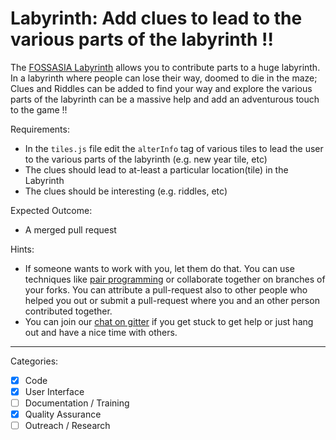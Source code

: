 # Labyrinth: Add clues to lead to the various parts of the labyrinth !!

The [FOSSASIA Labyrinth](https://github.com/fossasia/labyrinth/) allows you to contribute parts to a huge labyrinth. In a labyrinth where people can lose their way, doomed to die in the maze; Clues and Riddles can be added to find your way and explore the various parts of the labyrinth can be a massive help and add an adventurous touch to the game !!

Requirements:
- In the `tiles.js` file edit the `alterInfo` tag of various tiles to lead the user to the various parts of the labyrinth (e.g. new year tile, etc)
- The clues should lead to at-least a particular location(tile) in the Labyrinth
- The clues should be interesting (e.g. riddles, etc)

Expected Outcome:
- A merged pull request

Hints:
- If someone wants to work with you, let them do that. You can use techniques like [pair programming](https://www.youtube.com/watch?v=vgkahOzFH2Q) or collaborate together on branches of your forks. You can attribute a pull-request also to other people who helped you out or submit a pull-request where you and an other person contributed together.
- You can join our [chat on gitter](https://gitter.im/fossasia/labyrinth) if you get stuck to get help or just hang out and have a nice time with others.

---

Categories:
- [X] Code
- [X] User Interface
- [ ] Documentation / Training
- [X] Quality Assurance
- [ ] Outreach / Research
